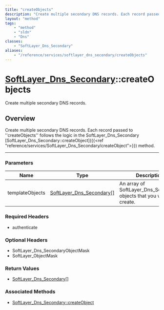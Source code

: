 ```yaml
---
title: "createObjects"
description: "Create multiple secondary DNS records. Each record passed to ''createObjects'' follows the logic in the SoftLayer_Dns_Se... "
layout: "method"
tags:
    - "method"
    - "sldn"
    - "Dns"
classes:
    - "SoftLayer_Dns_Secondary"
aliases:
    - "/reference/services/softlayer_dns_secondary/createObjects"
---
```

# [SoftLayer_Dns_Secondary](/reference/services/SoftLayer_Dns_Secondary)::createObjects

Create multiple secondary DNS records.


## Overview 
Create multiple secondary DNS records. Each record passed to ''createObjects'' follows the logic in the SoftLayer_Dns_Secondary [SoftLayer_Dns_Secondary::createObject]({{<ref "reference/services/SoftLayer_Dns_Secondary/createObject">}}) method. 

-----

### Parameters 
|Name | Type | Description |
| --- | --- | --- |
|templateObjects| <a href='/reference/datatypes/SoftLayer_Dns_Secondary'>SoftLayer_Dns_Secondary[] </a>| An array of SoftLayer_Dns_Secondary objects that you wish to create.|


### Required Headers
* authenticate


### Optional Headers
* SoftLayer_Dns_SecondaryObjectMask
* SoftLayer_ObjectMask

### Return Values
* <a href='/reference/datatypes/SoftLayer_Dns_Secondary'>SoftLayer_Dns_Secondary[] </a>


### Associated Methods

*  [SoftLayer_Dns_Secondary::createObject](/reference/services/SoftLayer_Dns_Secondary/createObject )




